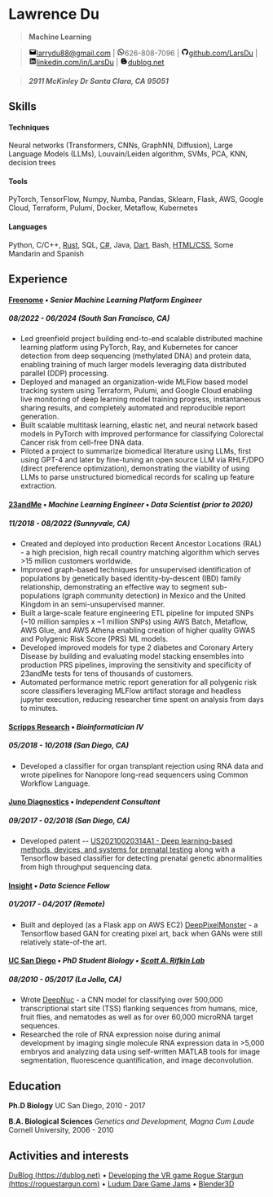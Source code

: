 Lawrence Du
=========================

> **Machine Learning**

> ![mail](icons/png/mail.png)[larrydu88@gmail.com](mailto:larrydu88@gmail.com) | ![phone](icons/png/whatsapp.png)626-808-7096 | ![github](icons/png/github.png)[github.com/LarsDu](https://github.com/LarsDu) | ![linkedin](icons/png/linkedin.png)[linkedin.com/in/LarsDu](https://linkedin.com/in/LarsDu) | ![dublog.net](icons/png/blogger-alt.png)[dublog.net](https://dublog.net)

> ##### 2911 McKinley Dr Santa Clara, CA 95051

Skills
--------------------
#### Techniques
Neural networks (Transformers, CNNs, GraphNN, Diffusion), Large Language Models (LLMs), Louvain/Leiden algorithm, SVMs, PCA, KNN, decision trees

#### Tools
PyTorch, TensorFlow, Numpy, Numba, Pandas, Sklearn, Flask, AWS, Google Cloud, Terraform, Pulumi, Docker, Metaflow, Kubernetes

#### Languages
Python, C/C++, [Rust](https://github.com/LarsDu/StarRust), SQL, [C\#](https://roguestargun.com), Java, [Dart](https://github.com/LarsDu/simple_flutter_audio_recorder), Bash, [HTML/CSS](https://dublog.net), Some Mandarin and Spanish


Experience
--------------------
#### [Freenome](https://www.linkedin.com/company/freenome/mycompany/) • *Senior Machine Learning Platform Engineer* 
##### 08/2022 - 06/2024 (South San Francisco, CA)

 * Led greenfield project building end-to-end scalable distributed machine learning platform using PyTorch, Ray, and Kubernetes for cancer detection from deep sequencing (methylated DNA) and protein data, enabling training of much larger models leveraging data distributed parallel (DDP) processing.
 * Deployed and managed an organization-wide MLFlow based model tracking system using Terraform, Pulumi, and Google Cloud enabling live monitoring of deep learning model training progress, instantaneous sharing results, and completely automated and reproducible report generation.
 * Built scalable multitask learning, elastic net, and neural network based models in PyTorch with improved performance for classifying Colorectal Cancer risk from cell-free DNA data.
 * Piloted a project to summarize biomedical literature using LLMs, first using GPT-4 and later by fine-tuning an open source LLM via RHLF/DPO (direct preference optimization), demonstrating the viability of using LLMs to parse unstructured biomedical records for scaling up feature extraction.

#### [23andMe](https://www.linkedin.com/company/23andme/mycompany/) • *Machine Learning Engineer* • *Data Scientist (prior to 2020)*
##### 11/2018 - 08/2022 (Sunnyvale, CA)

 * Created and deployed into production Recent Ancestor Locations (RAL) - a high precision, high recall country matching algorithm which serves >15 million customers worldwide.
 * Improved graph-based techniques for unsupervised identification of populations by genetically based identity-by-descent (IBD) family relationship, demonstrating an effective way to segment sub-populations (graph community detection) in Mexico and the United Kingdom in an semi-unsupervised manner.
 * Built a large-scale feature engineering ETL pipeline for imputed SNPs (~10 million samples x ~1 million SNPs) using AWS Batch, Metaflow, AWS Glue, and AWS Athena enabling creation of higher quality GWAS and Polygenic Risk Score (PRS) ML models.
 * Developed improved models for type 2 diabetes and Coronary Artery Disease by building and evaluating model stacking ensembles into production PRS pipelines, improving the sensitivity and specificity of 23andMe tests for tens of thousands of customers.
 * Automated performance metric report generation for all polygenic risk score classifiers leveraging MLFlow artifact storage and headless jupyter execution, reducing researcher time spent on analysis from days to minutes.


#### [Scripps Research](https://www.scripps.edu/science-and-medicine/cores-and-services/bioinformatics-core/index.html) • *Bioinformatician IV*
##### 05/2018 - 10/2018 (San Diego, CA)

 * Developed a classifier for organ transplant rejection using RNA data and wrote pipelines for Nanopore long-read sequencers using Common Workflow Language.

#### [Juno Diagnostics](https://www.linkedin.com/company/juno-diagnostics/) • *Independent Consultant*
##### 09/2017 - 02/2018 (San Diego, CA)

 * Developed patent -- [US20210020314A1 - Deep learning-based methods, devices, and systems for prenatal testing](https://patents.google.com/patent/US20210020314A1) along with a Tensorflow based classifier for detecting prenatal genetic abnormalities from high throughput sequencing data.

#### [Insight](https://insightfellows.com/data-science) • *Data Science Fellow*
##### 01/2017 - 04/2017 (Remote)

 * Built and deployed (as a Flask app on AWS EC2) [DeepPixelMonster](https://github.com/LarsDu/DeepPixelMonster) - a Tensorflow based GAN for creating pixel art, back when GANs were still relatively state-of-the art.

#### [UC San Diego](https://www.linkedin.com/school/ucsandiego) • *PhD Student Biology • [Scott A. Rifkin Lab](http://labs.biology.ucsd.edu/rifkin/)*
##### 08/2010 - 05/2017 (La Jolla, CA)

 * Wrote [DeepNuc](https://github.com/LarsDu/DeepNuc) - a CNN model for classifying over 500,000 transcriptional start site (TSS) flanking sequences from humans, mice, fruit flies, and nematodes as well as for over 60,000 microRNA target sequences.
 * Researched the role of RNA expression noise during animal development by imaging single molecule RNA expression data in >5,000 embryos and analyzing data using self-written MATLAB tools for image segmentation, fluorescence quantification, and image deconvolution.
  
Education
---------
**Ph.D Biology**
UC San Diego, 2010 - 2017

**B.A. Biological Sciences** *Genetics and Development, Magna Cum Laude*
Cornell University, 2006 - 2010

Activities and interests
------------------------ 
[DuBlog (https://dublog.net)](https://dublog.net) • [Developing the VR game Rogue Stargun (https://roguestargun.com)](https://roguestargun.com) • [Ludum Dare Game Jams](https://ldjam.com/users/larsdu/games) • [Blender3D](https://sketchfab.com/3d-models/walken-23f4b6f0dcea4bf3afe714a59a9473e9)